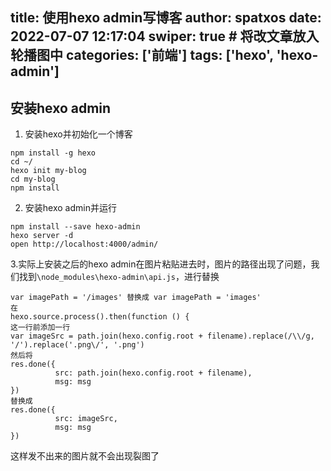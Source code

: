 title: 使用hexo admin写博客
author: spatxos
date: 2022-07-07 12:17:04
swiper: true # 将改文章放入轮播图中
categories: ['前端']
tags: ['hexo', 'hexo-admin']
---
## 安装hexo admin
1. 安装hexo并初始化一个博客
```
npm install -g hexo
cd ~/
hexo init my-blog
cd my-blog
npm install 
```
2. 安装hexo admin并运行
```
npm install --save hexo-admin
hexo server -d
open http://localhost:4000/admin/
```
3.实际上安装之后的hexo admin在图片粘贴进去时，图片的路径出现了问题，我们找到`\node_modules\hexo-admin\api.js`，进行替换
```
var imagePath = '/images' 替换成 var imagePath = 'images'
在
hexo.source.process().then(function () { 
这一行前添加一行
var imageSrc = path.join(hexo.config.root + filename).replace(/\\/g, '/').replace('.png\/', '.png')
然后将
res.done({
          src: path.join(hexo.config.root + filename),
          msg: msg
})
替换成
res.done({
          src: imageSrc,
          msg: msg
})
```
这样发不出来的图片就不会出现裂图了
